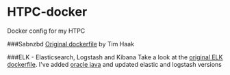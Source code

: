 # HTPC-docker
Docker config for my HTPC

###Sabnzbd
[Original dockerfile](https://github.com/timhaak/docker-sabnzbd) by Tim Haak

###ELK - Elasticsearch, Logstash and Kibana
Take a look at the [original ELK dockerfile](https://github.com/willdurand/docker-elk/blob/master/Dockerfile). I've added [oracle java](https://github.com/dockerfile/java/blob/master/oracle-java8/Dockerfile) and updated elastic and logstash versions
